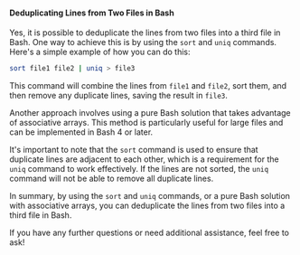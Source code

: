 #### Deduplicating Lines from Two Files in Bash

Yes, it is possible to deduplicate the lines from two files into a third file in Bash. One way to achieve this is by using the `sort` and `uniq` commands. Here's a simple example of how you can do this:

```bash
sort file1 file2 | uniq > file3
```

This command will combine the lines from `file1` and `file2`, sort them, and then remove any duplicate lines, saving the result in `file3`.

Another approach involves using a pure Bash solution that takes advantage of associative arrays. This method is particularly useful for large files and can be implemented in Bash 4 or later.

It's important to note that the `sort` command is used to ensure that duplicate lines are adjacent to each other, which is a requirement for the `uniq` command to work effectively. If the lines are not sorted, the `uniq` command will not be able to remove all duplicate lines.

In summary, by using the `sort` and `uniq` commands, or a pure Bash solution with associative arrays, you can deduplicate the lines from two files into a third file in Bash.

If you have any further questions or need additional assistance, feel free to ask!